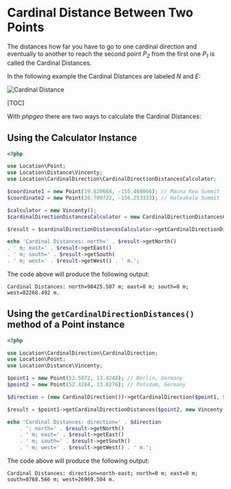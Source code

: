 # Cardinal Distance Between Two Points

The distances how far you have to go to one cardinal direction and eventually to another to reach the second point
*P<sub>2</sub>* from the first one *P<sub>1</sub>* is called the Cardinal Distances.

In the following example the Cardinal Distances are labeled *N* and *E:*

![Cardinal Distance](cardinal-distance.png)

[TOC]

With *phpgeo* there are two ways to calculate the Cardinal Distances:

## Using the Calculator Instance

```php
<?php

use Location\Point;
use Location\Distance\Vincenty;
use Location\CardinalDirection\CardinalDirectionDistancesCalculator;

$coordinate1 = new Point(19.820664, -155.468066); // Mauna Kea Summit
$coordinate2 = new Point(20.709722, -156.253333); // Haleakala Summit

$calculator = new Vincenty();
$cardinalDirectionDistancesCalculator = new CardinalDirectionDistancesCalculator();

$result = $cardinalDirectionDistancesCalculator->getCardinalDirectionDistances($coordinate1, $coordinate2, $calculator);

echo 'Cardinal Distances: north=' . $result->getNorth()
. ' m; east=' . $result->getEast()
. ' m; south=' . $result->getSouth(
. ' m; west=' . $result->getWest() . ' m.';
```

The code above will produce the following output:

```
Cardinal Distances: north=98425.507 m; east=0 m; south=0 m; west=82268.492 m.
```

## Using the `getCardinalDirectionDistances()` method of a Point instance

```php
<?php

use Location\CardinalDirection\CardinalDirection;
use Location\Point;
use Location\Distance\Vincenty;

$point1 = new Point(52.5072, 13.4248); // Berlin, Germany
$point2 = new Point(52.4284, 13.0276); // Potsdam, Germany

$direction = (new CardinalDirection())->getCardinalDirection($point1, $point2);

$result = $point1->getCardinalDirectionDistances($point2, new Vincenty());

echo 'Cardinal Distances: direction=' . $direction
    . '; north=' . $result->getNorth()
    . ' m; east=' . $result->getEast()
    . ' m; south=' . $result->getSouth()
    . ' m; west=' . $result->getWest() . ' m.';
```

The code above will produce the following output:

```
Cardinal Distances: direction=north-east; north=0 m; east=0 m; south=8768.566 m; west=26969.504 m.
```
